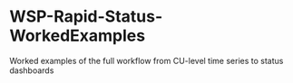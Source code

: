 # WSP-Rapid-Status-WorkedExamples
Worked examples of the full workflow from CU-level time series to status dashboards
